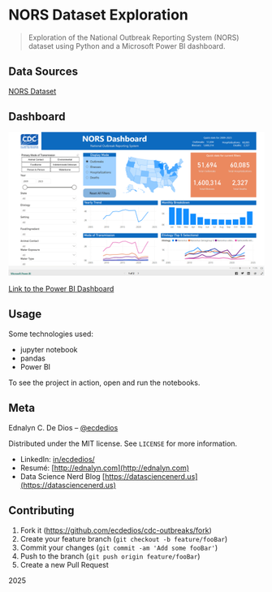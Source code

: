 # NORS Dataset Exploration

> Exploration of the National Outbreak Reporting System (NORS) dataset using Python and a Microsoft Power BI dashboard.

## Data Sources

[NORS Dataset](https://data.cdc.gov/Foodborne-Waterborne-and-Related-Diseases/NORS/5xkq-dg7x/about_data)

## Dashboard

![NORS View CDC Outbreaks Power BI Dashboard](https://github.com/ecdedios/cdc-outbreaks/blob/main/viz/cdc-outbreaks-overview.png)

[Link to the Power BI Dashboard](https://app.powerbi.com/view?r=eyJrIjoiNDBkMmE4NDctODczOC00ZDBiLTgxMjEtYTZiMzRmYjI1NDZlIiwidCI6IjAwZmI2OGUxLWQ5ZTktNGZiOC04MzdjLTNhMzcxMmYyZGNlYiJ9&pageName=bb4ba3583d7580451c61)

## Usage

Some technologies used:

- jupyter notebook
- pandas
- Power BI

To see the project in action, open and run the notebooks.

## Meta

Ednalyn C. De Dios – [@ecdedios](https://github.com/ecdedios)

Distributed under the MIT license. See `LICENSE` for more information.

- LinkedIn: [in/ecdedios/](https://www.linkedin.com/in/ecdedios/)
- Resumé: [http://ednalyn.com](http://ednalyn.com)
- Data Science Nerd Blog [https://datasciencenerd.us](https://datasciencenerd.us)

## Contributing

1. Fork it (<https://github.com/ecdedios/cdc-outbreaks/fork>)
2. Create your feature branch (`git checkout -b feature/fooBar`)
3. Commit your changes (`git commit -am 'Add some fooBar'`)
4. Push to the branch (`git push origin feature/fooBar`)
5. Create a new Pull Request

2025
